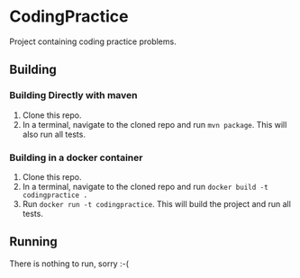 # CodingPractice

Project containing coding practice problems.

## Building

### Building Directly with maven

  1. Clone this repo.
  2. In a terminal, navigate to the cloned repo and run `mvn package`.  This will also run all tests.

### Building in a docker container

  1. Clone this repo.
  2. In a terminal, navigate to the cloned repo and run `docker build -t codingpractice .`
  3. Run `docker run -t codingpractice`.  This will build the project and run all tests. 
  
  
## Running
  
  There is nothing to run, sorry :-(

